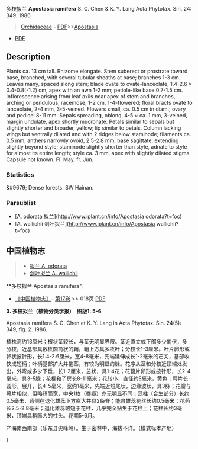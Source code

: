 多枝拟兰 **Apostasia ramifera** S. C. Chen & K. Y. Lang Acta Phytotax. Sin. 24: 349. 1986.

> [Orchidaceae](http://www.iplant.cn/info/Orchidaceae?t=foc) - [PDF](http://www.iplant.cn/foc/pdf/Orchidaceae.pdf)>>[Apostasia](http://www.iplant.cn/info/Apostasia?t=foc)
 - [PDF](http://www.iplant.cn/foc/pdf/Apostasia.pdf)

## Description

Plants ca. 13 cm tall. Rhizome elongate. Stem suberect or prostrate toward base, branched, with several tubular sheaths at base; branches 1-3 cm. Leaves many, spaced along stem; blade ovate to ovate-lanceolate, 1.4-2.6 × 0.4-0.8(-1.2) cm, apex with an awn 1-2 mm; petiole-like base 0.7-1.5 cm. Inflorescence arising from leaf axils near apex of stem and branches, arching or pendulous, racemose, 1-2 cm, 1-4-flowered; floral bracts ovate to lanceolate, 2-4 mm, 3-5-veined. Flowers small, ca. 0.5 cm in diam.; ovary and pedicel 8-11 mm. Sepals spreading, oblong, 4-5 × ca. 1 mm, 3-veined, margin undulate, apex shortly mucronate. Petals similar to sepals but slightly shorter and broader, yellow; lip similar to petals. Column lacking wings but ventrally dilated and with 2 ridges below staminode; filaments ca. 0.5 mm; anthers narrowly ovoid, 2.5-2.8 mm, base sagittate, extending slightly beyond style; staminode slightly shorter than style, adnate to style for almost its entire length; style ca. 3 mm, apex with slightly dilated stigma. Capsule not known. Fl. May, fr. Jun.

### Statistics
&amp;#9679; Dense forests. SW Hainan.

### Parsublist

* [A.  odorata  拟兰](http://www.iplant.cn/info/Apostasia odorata?t=foc)
* [A.  wallichii  剑叶拟兰](http://www.iplant.cn/info/Apostasia wallichii?t=foc)

## 中国植物志

> * [拟兰  A.  odorata](Apostasia-odorata-拟兰.md)
> * [剑叶拟兰  A.  wallichii](Apostasia-wallichii-剑叶拟兰.md)

**多枝拟兰 Apostasia ramifera",

* [《中国植物志》](http://www.iplant.cn/frps)- [第17卷](http://www.iplant.cn/frps/vol/17) >> 018页 [PDF](http://www.iplant.cn/frps/pdf/17/018a.pdf)

**3. 多枝拟兰（植物分类学报）　图版1: 5-6**

Apostasia ramifera S. C. Chen et K. Y. Lang in Acta Phytotax. Sin. 24(5): 349, fig. 2. 1986.

植株高约13厘米；根状茎较长，与茎无明显界限。茎近直立或下部多少匍伏，多分枝，近基部具数枚圆筒状的鞘，鞘上方具多枚叶；分枝长1-3厘米。叶片卵形或卵状披针形，长1.4-2.6厘米，宽4-8毫米，先端延伸成长1-2毫米的芒尖，基部收狭成短柄；叶柄基部扩大并抱茎，有较为明显的脉。花序从茎和分枝近顶端处发出，外弯或多少下垂，长1-2厘米，总状，具1-4花；花苞片卵形或披针形，长2-4毫米，具3-5脉；花梗和子房长8-11毫米；花较小，直径约5毫米，黄色；萼片长圆形，展开，长4-5毫米，宽约1毫米，先端近短尾状，边缘波状，具3脉；花瓣与萼片相似，但略短而宽，中央1枚（唇瓣）亦无明显不同；蕊柱（合生部分）长约0.5毫米，背侧在退化雄蕊下方膨大并具2条脊；能育雄蕊花丝长约0.5毫米；花药长2.5-2.8毫米；退化雄蕊略短于花柱，几乎完全贴生于花柱上；花柱长约3毫米，顶端具稍膨大的柱头。花期5-6月。

产海南西南部（乐东县尖峰岭）。生于密林中，海拔不详。（模式标本产地）

}